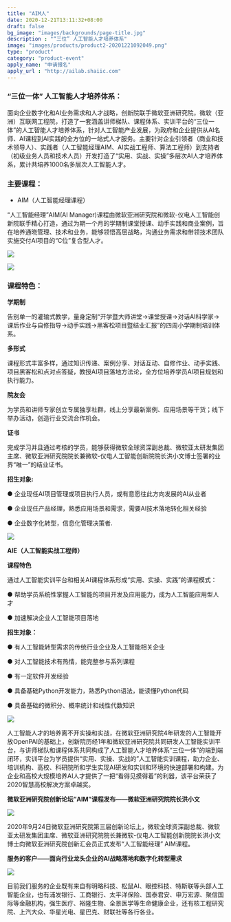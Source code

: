 ```yaml
---
title: "AIM人"
date: 2020-12-21T13:11:32+08:00
draft: false
bg_image: "images/backgrounds/page-title.jpg"
description : "“三位” 人工智能人才培养体系"
image: "images/products/product2-20201221092049.png"
type: "product"
category: "product-event"
apply_name: "申请报名"
apply_url : "http://ailab.shaiic.com"
---
```


### “三位一体” 人工智能人才培养体系：

面向企业数字化和AI业务需求和人才战略，创新院联手微软亚洲研究院，微软（亚洲）互联网工程院，打造了一套涵盖讲师梯队、课程体系、实训平台的“三位一体”的人工智能人才培养体系，针对人工智能产业发展，为政府和企业提供从AI名师、AI课程到AI实践的全方位的一站式人才服务。主要针对企业引领者（商业和技术领导人）、实践者（人工智能经理AIM、AI实战工程师、算法工程师）到支持者（初级业务人员和技术人员）开发打造了“实用、实战、实操”多层次AI人才培养体系，累计共培养1000名多层次人工智能人才。

### 主要课程：

- AIM（人工智能经理课程）

“人工智能经理”AIM(AI Manager)课程由微软亚洲研究院和微软-仪电人工智能创新院联手精心打造，通过为期一个月的学期制课堂授课、动手实践和商业案例，旨在培养通晓管理、技术和业务，能够领悟高层战略，沟通业务需求和带领技术团队实施交付AI项目的“C位”复合型人才。

![](/images/products/product2-20201221092524.png)

![](/images/products/product2-20201221092012.jpg)

### 课程特色：

**学期制**

告别单一的灌输式教学，量身定制“开学暨大师讲堂→课堂授课→对话AI科学家→课后作业与自修指导→动手实践→黑客松项目暨结业汇报”的四周小学期制培训体系。

**多形式**

课程形式丰富多样，通过知识传递、案例分享、对话互动、自修作业、动手实践、项目黑客松和点对点答疑，教授AI项目落地方法论，全方位培养学员AI项目规划和执行能力。

**院友会**

为学员和讲师专家创立专属独享社群，线上分享最新案例、应用场景等干货；线下举办活动，创造行业交流合作机会。

**证书**

完成学习并且通过考核的学员，能够获得微软全球资深副总裁、微软亚太研发集团主席、微软亚洲研究院院长兼微软-仪电人工智能创新院院长洪小文博士签署的业界“唯一”的结业证书。

**招生对象:**

● 企业现任AI项目管理或项目执行人员，或有意愿往此方向发展的AI从业者

● 企业现任产品经理，熟悉应用场景和需求，需要AI技术落地转化相关经验

● 企业数字化转型，信息化管理决策者.

![](/images/products/product2-20201221093051.jpg)

**AIE（人工智能实战工程师）**

**课程特色**

通过人工智能实训平台和相关AI课程体系形成“实用、实操、实践”的课程模式：

● 帮助学员系统性掌握人工智能的项目开发及应用能力，成为人工智能应用型人才

● 加速解决企业人工智能项目落地

**招生对象：**

● 有人工智能转型需求的传统行业企业及人工智能相关企业

● 对人工智能技术有热情，能完整参与系列课程

● 有一定软件开发经验

● 具备基础Python开发能力，熟悉Python语法，能读懂Python代码

● 具备基础的微积分、概率统计和线性代数知识

![](/images/products/product2-20201221093429.png)

人工智能人才的培养离不开实操和实战，在微软亚洲研究院4年研发的人工智能开放OpenPAI的基础上，创新院历经1年和微软亚洲研究院共同研发人工智能实训平台，与讲师梯队和课程体系共同构成了人工智能人才培养体系“三位一体”的端到端闭环，实训平台为学员提供“实用、实操、实战的”人工智能实训课程，助力企业、培训机构、高校、科研院所和学生实现AI研发和实训和环境的快速部署和构建。为企业和高校大规模培养AI人才提供了一把“看得见摸得着”的利器，该平台荣获了2020智慧高校解决方案卓越奖。

**微软亚洲研究院创新论坛”AIM”课程发布——微软亚洲研究院院长洪小文**

![](/images/products/product2-20201221093556.jpg)

2020年9月24日微软亚洲研究院第三届创新论坛上，微软全球资深副总裁、微软亚太研发集团主席、微软亚洲研究院院长兼微软-仪电人工智能创新院院长洪小文博士向微软亚洲研究院创新汇会员正式发布“人工智能经理” AIM课程。

**服务的客户——面向行业龙头企业的AI战略落地和数字化转型需求**

![](/images/products/product2-20201221093640.png)

目前我们服务的企业既有来自有明略科技、松鼠AI、眼控科技、特斯联等头部人工智能企业，也有浦发银行、工商银行、太平洋保险、国泰君安、申万宏源、聚信国际等金融机构，强生医疗、裕隆生物、全景医学等生命健康企业，还有核工程研究院、上汽大众、华星光电、星巴克、财联社等各行各业。
